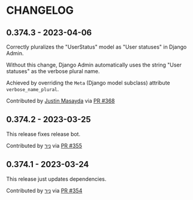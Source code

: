 CHANGELOG
=========

0.374.3 - 2023-04-06
--------------------

Correctly pluralizes the "UserStatus" model as "User statuses" in Django Admin.

Without this change, Django Admin automatically uses the string "User statuses" as the verbose plural name.

Achieved by overriding the `Meta` (Django model subclass) attribute `verbose_name_plural`.

Contributed by [Justin Masayda](https://github.com/keysmusician) via [PR #368](https://github.com/nrbnlulu/strawberry-django-auth/pull/368/)


0.374.2 - 2023-03-25
--------------------

This release fixes release bot.

Contributed by [ניר](https://github.com/nrbnlulu) via [PR #355](https://github.com/nrbnlulu/strawberry-django-auth/pull/355/)


0.374.1 - 2023-03-24
--------------------

This release just updates dependencies.

Contributed by [ניר](https://github.com/nrbnlulu) via [PR #354](https://github.com/nrbnlulu/strawberry-django-auth/pull/354/)
